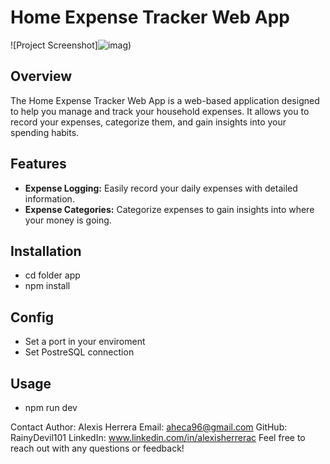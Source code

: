 # Home Expense Tracker Web App

![Project Screenshot]![imag](https://github.com/RainyDevil101/rnm-project-backend/assets/87914235/fae47692-5bb2-4430-bc1e-fed08db85286))

## Overview

The Home Expense Tracker Web App is a web-based application designed to help you manage and track your household expenses. It allows you to record your expenses, categorize them, and gain insights into your spending habits.

## Features

- **Expense Logging:** Easily record your daily expenses with detailed information.
- **Expense Categories:** Categorize expenses to gain insights into where your money is going.

## Installation

- cd folder app
- npm install

## Config

- Set a port in your enviroment
- Set PostreSQL connection

## Usage
- npm run dev


Contact
Author: Alexis Herrera
Email: aheca96@gmail.com
GitHub: RainyDevil101
LinkedIn: www.linkedin.com/in/alexisherrerac
Feel free to reach out with any questions or feedback!

